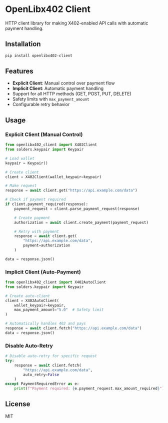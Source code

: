 # OpenLibx402 Client

HTTP client library for making X402-enabled API calls with automatic payment handling.

## Installation

```bash
pip install openlibx402-client
```

## Features

- **Explicit Client**: Manual control over payment flow
- **Implicit Client**: Automatic payment handling
- Support for all HTTP methods (GET, POST, PUT, DELETE)
- Safety limits with `max_payment_amount`
- Configurable retry behavior

## Usage

### Explicit Client (Manual Control)

```python
from openlibx402_client import X402Client
from solders.keypair import Keypair

# Load wallet
keypair = Keypair()

# Create client
client = X402Client(wallet_keypair=keypair)

# Make request
response = await client.get("https://api.example.com/data")

# Check if payment required
if client.payment_required(response):
    payment_request = client.parse_payment_request(response)

    # Create payment
    authorization = await client.create_payment(payment_request)

    # Retry with payment
    response = await client.get(
        "https://api.example.com/data",
        payment=authorization
    )

data = response.json()
```

### Implicit Client (Auto-Payment)

```python
from openlibx402_client import X402AutoClient
from solders.keypair import Keypair

# Create auto-client
client = X402AutoClient(
    wallet_keypair=keypair,
    max_payment_amount="5.0"  # Safety limit
)

# Automatically handles 402 and pays
response = await client.fetch("https://api.example.com/data")
data = response.json()
```

### Disable Auto-Retry

```python
# Disable auto-retry for specific request
try:
    response = await client.fetch(
        "https://api.example.com/data",
        auto_retry=False
    )
except PaymentRequiredError as e:
    print(f"Payment required: {e.payment_request.max_amount_required}")
```

## License

MIT